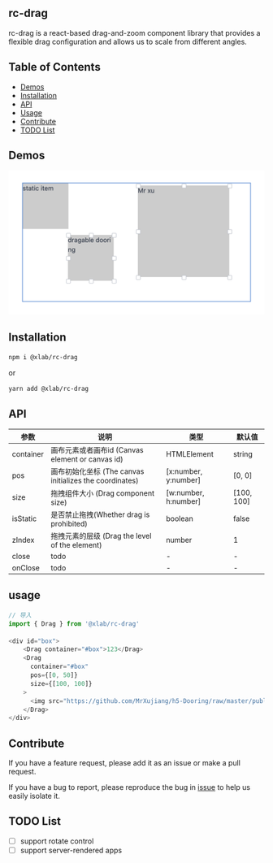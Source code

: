 ## rc-drag

rc-drag is a react-based drag-and-zoom component library that provides a flexible drag configuration and allows us to scale from different angles. 

## Table of Contents

- [Demos](#demos)
- [Installation](#installation)
- [API](#api)
- [Usage](#usage)
- [Contribute](#contribute)
- [TODO List](#todo-list)

## Demos
<img src="./01.png" />

## Installation

``` bash
npm i @xlab/rc-drag
```
or
``` bash
yarn add @xlab/rc-drag
```

## API
|  参数  |  说明  |  类型  |  默认值  |
|  ---   |  ---  |  ---  |  ---  |
|  container  |  画布元素或者画布id (Canvas element or canvas id) |  HTMLElement | string  | document.body |
|  pos  |  画布初始化坐标 (The canvas initializes the coordinates)  |  [x:number, y:number]  |  [0, 0]  |
|  size  |  拖拽组件大小 (Drag component size)  |  [w:number, h:number]  |  [100, 100]  |
|  isStatic  |  是否禁止拖拽(Whether drag is prohibited)  | boolean |  false  |
|  zIndex  |  拖拽元素的层级 (Drag the level of the element)  |  number  |  1  |
|  close  |  todo  |  -  |  -  |
|  onClose  |  todo  |  -  |   - |


## usage

``` js
// 导入
import { Drag } from '@xlab/rc-drag'

<div id="box">
    <Drag container="#box">123</Drag>
    <Drag 
      container="#box" 
      pos={[0, 50]}
      size={[100, 100]}
    >
      <img src="https://github.com/MrXujiang/h5-Dooring/raw/master/public/logo.png" />
    </Drag>
</div>

```

## Contribute

If you have a feature request, please add it as an issue or make a pull request.

If you have a bug to report, please reproduce the bug in [issue]() to help
us easily isolate it.

## TODO List

- [ ] support rotate control
- [ ] support server-rendered apps
